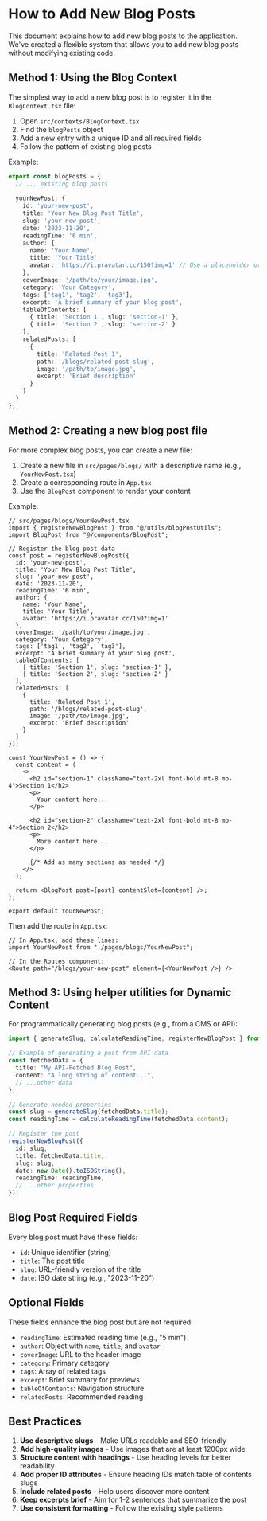 # How to Add New Blog Posts

This document explains how to add new blog posts to the application. We've created a flexible system that allows you to add new blog posts without modifying existing code.

## Method 1: Using the Blog Context

The simplest way to add a new blog post is to register it in the `BlogContext.tsx` file:

1. Open `src/contexts/BlogContext.tsx`
2. Find the `blogPosts` object
3. Add a new entry with a unique ID and all required fields
4. Follow the pattern of existing blog posts

Example:

```typescript
export const blogPosts = {
  // ... existing blog posts
  
  yourNewPost: {
    id: 'your-new-post',
    title: 'Your New Blog Post Title',
    slug: 'your-new-post',
    date: '2023-11-20',
    readingTime: '6 min',
    author: {
      name: 'Your Name',
      title: 'Your Title',
      avatar: 'https://i.pravatar.cc/150?img=1' // Use a placeholder or your real avatar
    },
    coverImage: '/path/to/your/image.jpg',
    category: 'Your Category',
    tags: ['tag1', 'tag2', 'tag3'],
    excerpt: 'A brief summary of your blog post',
    tableOfContents: [
      { title: 'Section 1', slug: 'section-1' },
      { title: 'Section 2', slug: 'section-2' }
    ],
    relatedPosts: [
      {
        title: 'Related Post 1',
        path: '/blogs/related-post-slug',
        image: '/path/to/image.jpg',
        excerpt: 'Brief description'
      }
    ]
  }
};
```

## Method 2: Creating a new blog post file

For more complex blog posts, you can create a new file:

1. Create a new file in `src/pages/blogs/` with a descriptive name (e.g., `YourNewPost.tsx`)
2. Create a corresponding route in `App.tsx`
3. Use the `BlogPost` component to render your content

Example:

```tsx
// src/pages/blogs/YourNewPost.tsx
import { registerNewBlogPost } from "@/utils/blogPostUtils";
import BlogPost from "@/components/BlogPost";

// Register the blog post data
const post = registerNewBlogPost({
  id: 'your-new-post',
  title: 'Your New Blog Post Title',
  slug: 'your-new-post',
  date: '2023-11-20',
  readingTime: '6 min',
  author: {
    name: 'Your Name',
    title: 'Your Title',
    avatar: 'https://i.pravatar.cc/150?img=1'
  },
  coverImage: '/path/to/your/image.jpg',
  category: 'Your Category',
  tags: ['tag1', 'tag2', 'tag3'],
  excerpt: 'A brief summary of your blog post',
  tableOfContents: [
    { title: 'Section 1', slug: 'section-1' },
    { title: 'Section 2', slug: 'section-2' }
  ],
  relatedPosts: [
    {
      title: 'Related Post 1',
      path: '/blogs/related-post-slug',
      image: '/path/to/image.jpg',
      excerpt: 'Brief description'
    }
  ]
});

const YourNewPost = () => {
  const content = (
    <>
      <h2 id="section-1" className="text-2xl font-bold mt-8 mb-4">Section 1</h2>
      <p>
        Your content here...
      </p>
      
      <h2 id="section-2" className="text-2xl font-bold mt-8 mb-4">Section 2</h2>
      <p>
        More content here...
      </p>
      
      {/* Add as many sections as needed */}
    </>
  );

  return <BlogPost post={post} contentSlot={content} />;
};

export default YourNewPost;
```

Then add the route in `App.tsx`:

```tsx
// In App.tsx, add these lines:
import YourNewPost from "./pages/blogs/YourNewPost";

// In the Routes component:
<Route path="/blogs/your-new-post" element={<YourNewPost />} />
```

## Method 3: Using helper utilities for Dynamic Content

For programmatically generating blog posts (e.g., from a CMS or API):

```typescript
import { generateSlug, calculateReadingTime, registerNewBlogPost } from "@/utils/blogPostUtils";

// Example of generating a post from API data
const fetchedData = {
  title: "My API-Fetched Blog Post",
  content: "A long string of content...",
  // ...other data
};

// Generate needed properties
const slug = generateSlug(fetchedData.title);
const readingTime = calculateReadingTime(fetchedData.content);

// Register the post
registerNewBlogPost({
  id: slug,
  title: fetchedData.title,
  slug: slug,
  date: new Date().toISOString(),
  readingTime: readingTime,
  // ...other properties
});
```

## Blog Post Required Fields

Every blog post must have these fields:

- `id`: Unique identifier (string)
- `title`: The post title
- `slug`: URL-friendly version of the title
- `date`: ISO date string (e.g., "2023-11-20")

## Optional Fields

These fields enhance the blog post but are not required:

- `readingTime`: Estimated reading time (e.g., "5 min")
- `author`: Object with `name`, `title`, and `avatar`
- `coverImage`: URL to the header image
- `category`: Primary category
- `tags`: Array of related tags
- `excerpt`: Brief summary for previews
- `tableOfContents`: Navigation structure
- `relatedPosts`: Recommended reading

## Best Practices

1. **Use descriptive slugs** - Make URLs readable and SEO-friendly
2. **Add high-quality images** - Use images that are at least 1200px wide
3. **Structure content with headings** - Use heading levels for better readability
4. **Add proper ID attributes** - Ensure heading IDs match table of contents slugs
5. **Include related posts** - Help users discover more content
6. **Keep excerpts brief** - Aim for 1-2 sentences that summarize the post
7. **Use consistent formatting** - Follow the existing style patterns
